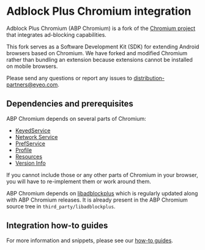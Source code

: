 # Adblock Plus Chromium integration

Adblock Plus Chromium (ABP Chromium) is a fork of the [Chromium project](https://chromium.googlesource.com/chromium/src)
that integrates ad-blocking capabilities.

This fork serves as a Software Development Kit (SDK) for extending Android browsers based
on Chromium. We have forked and modified Chromium rather than bundling an
extension because extensions cannot be installed on mobile browsers.

Please send any questions or report any issues to distribution-partners@eyeo.com.


## Dependencies and prerequisites

ABP Chromium depends on several parts of Chromium:
  - [KeyedService](components/keyed_service/core/keyed_service.h)
  - [Network Service](services/network/)
  - [PrefService](components/prefs/pref_service.h)
  - [Profile](chrome/browser/profiles/profile.h)
  - [Resources](components/resources/)
  - [Version Info](components/version_info/)

If you cannot include those or any other parts of Chromium in your browser, you
will have to re-implement them or work around them.

ABP Chromium depends on [libadblockplus](https://gitlab.com/eyeo/adblockplus/libadblockplus/)
which is regularly updated along with ABP Chromium releases. It is already
present in the ABP Chromium source tree in `third_party/libadblockplus`.


## Integration how-to guides

For more information and snippets, please see our [how-to guides](integration-how-to.md).

